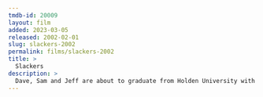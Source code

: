 ```yaml
---
tmdb-id: 20009
layout: film
added: 2023-03-05
released: 2002-02-01
slug: slackers-2002
permalink: films/slackers-2002
title: >
  Slackers
description: >
  Dave, Sam and Jeff are about to graduate from Holden University with honors in lying, cheating and scheming. The three roommates have proudly scammed their way through the last four years of college and now, during final exams, these big-men-on-campus are about to be busted by the most unlikely dude in school. Self-dubbed Cool Ethan, an ambitious nerd with a bad crush, enters their lives one day and everything begins to unravel.
---
```

